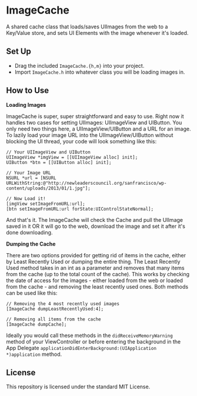 ImageCache
==========

A shared cache class that loads/saves UIImages from the web to a Key/Value store, and sets UI Elements with the image whenever it's loaded.

## Set Up ##

* Drag the included <code>ImageCache.{h,m}</code> into your project.
* Import <code>ImageCache.h</code> into whatever class you will be loading images in.

## How to Use ##

**Loading Images**

ImageCache is super, super straightforward and easy to use. Right now it handles two cases for setting UIImages: UIImageView and UIButton. You only need two things here, a UIImageView/UIButton and a URL for an image. To lazily load your image URL into the UIImageView/UIButton without blocking the UI thread, your code will look something like this:

```objc
// Your UIImageView and UIButton
UIImageView *imgView = [[UIImageView alloc] init];
UIButton *btn = [[UIButton alloc] init];

// Your Image URL
NSURL *url = [NSURL URLWithString:@"http://newleaderscouncil.org/sanfrancisco/wp-content/uploads/2013/01/1.jpg"];

// Now Load it!
[imgView setImageFromURL:url];
[btn setImageFromURL:url forState:UIControlStateNormal];
```

And that's it. The ImageCache will check the Cache and pull the UIImage saved in it OR it will go to the web, download the image and set it after it's done downloading.

**Dumping the Cache**

There are two options provided for getting rid of items in the cache, either by Least Recently Used or dumping the entire thing. The Least Recently Used method takes in an int as a parameter and removes that many items from the cache (up to the total count of the cache). This works by checking the date of access for the images - either loaded from the web or loaded from the cache - and removing the least recently used ones. Both methods can be used like this:

```objc
// Removing the 4 most recently used images
[ImageCache dumpLeastRecentlyUsed:4];

// Removing all items from the cache
[ImageCache dumpCache];
```

Ideally you would call these methods in the <code>didReceiveMemoryWarning</code> method of your ViewController or before entering the background in the App Delegate <code>applicationDidEnterBackground:(UIApplication *)application</code> method.

## License ##

This repository is licensed under the standard MIT License.
